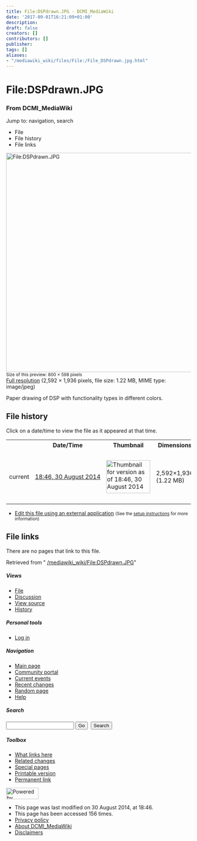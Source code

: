 ```yaml
---
title: File:DSPdrawn.JPG - DCMI_MediaWiki
date: '2017-09-01T16:21:09+01:00'
description: 
draft: false
creators: []
contributors: []
publisher: 
tags: []
aliases:
- "/mediawiki_wiki/files/File:/File_DSPdrawn.jpg.html"
---
```


<a id="top"></a>
# File:DSPdrawn.JPG

### From DCMI\_MediaWiki

Jump to: navigation, search
<!-- start content -->
- File
- File history
- File links

 [<img alt="File:DSPdrawn.JPG" src="/images/e/e7/DSPdrawn.JPG" width="800" height="598">](/mediawiki_wiki/files/DSPdrawn.JPG)  
<small>Size of this preview: 800 × 598 pixels</small>  
 [Full resolution](/images/e/e7/DSPdrawn.JPG)‎ (2,592 × 1,936 pixels, file size: 1.22 MB, MIME type: image/jpeg)

Paper drawing of DSP with functionality types in different colors.

<!-- 
NewPP limit report
Preprocessor node count: 1/1000000
Post-expand include size: 0/2097152 bytes
Template argument size: 0/2097152 bytes
Expensive parser function count: 0/100
-->
## File history

Click on a date/time to view the file as it appeared at that time.

<table class="wikitable filehistory">
  <tr>
    <td></td>
    <th>Date/Time</th>
    <th>Thumbnail</th>
    <th>Dimensions</th>
    <th>User</th>
    <th>Comment</th>
  </tr>
  <tr>
    <td>current</td>
    <td class="filehistory-selected" style="white-space: nowrap;"><a href="/mediawiki_wiki/files/DSPdrawn.JPG">18:46, 30 August 2014</a></td>
    <td><a href="/images/e/e7/DSPdrawn.JPG"><img alt="Thumbnail for version as of 18:46, 30 August 2014" src="/images/e/e7/DSPdrawn.JPG" width="120" height="90"></a></td>
    <td>2,592×1,936 <span style="white-space: nowrap;">(1.22 MB)</span>
    </td>
    <td>
      <a href="/index.php/User:KarenCoyle" title="User:KarenCoyle" class="mw-userlink">KarenCoyle</a> <span style="white-space: nowrap;"> <span class="mw-usertoollinks">(<a href="/index.php/User_talk:KarenCoyle" title="User talk:KarenCoyle">Talk</a> | <a href="/index.php/Special:Contributions/KarenCoyle" title="Special:Contributions/KarenCoyle">contribs</a>)</span></span>
    </td>
    <td> <span class="comment">(Paper drawing of DSP with functionality types in different colors.)</span>
    </td>
  </tr>
</table>

  

- [Edit this file using an external application](/index.php?title=File:DSPdrawn.JPG&action=edit&externaledit=true&mode=file "File:DSPdrawn.JPG") <small>(See the <a href="http://www.mediawiki.org/wiki/Manual:External_editors" class="external text" rel="nofollow">setup instructions</a> for more information)</small>

## File links

There are no pages that link to this file.

Retrieved from " [/mediawiki_wiki/File:DSPdrawn.JPG](/mediawiki_wiki/files/File:/File:DSPdrawn.JPG.html)"

<!-- end content -->

##### Views

- [File](/mediawiki_wiki/files/File:/File:DSPdrawn.JPG.html "View the file page [c]")
- [Discussion](/index.php?title=File_talk:DSPdrawn.JPG&action=edit&redlink=1 "Discussion about the content page [t]")
- [View source](/index.php?title=File:DSPdrawn.JPG&action=edit "This page is protected.
You can view its source [e]")
- [History](/index.php?title=File:DSPdrawn.JPG&action=history "Past revisions of this page [h]")

##### Personal tools

- [Log in](/index.php?title=Special:UserLogin&returnto=File:DSPdrawn.JPG "You are encouraged to log in; however, it is not mandatory [o]")

<script type="text/javascript"> if (window.isMSIE55) fixalpha(); </script>

##### Navigation

- [Main page](/index.php/Main_Page "Visit the main page [z]")
- [Community portal](/index.php/DCMI_MediaWiki:Community_portal "About the project, what you can do, where to find things")
- [Current events](/index.php/DCMI_MediaWiki:Current_events "Find background information on current events")
- [Recent changes](/index.php/Special:RecentChanges "The list of recent changes in the wiki [r]")
- [Random page](/index.php/Special:Random "Load a random page [x]")
- [Help](/index.php/Help:Contents "The place to find out")

##### <label for="searchInput">Search</label>

<form action="/index.php" id="searchform">
				<input type="hidden" name="title" value="Special:Search">
				<input id="searchInput" title="Search DCMI_MediaWiki" accesskey="f" type="search" name="search">
				<input type="submit" name="go" class="searchButton" id="searchGoButton" value="Go" title="Go to a page with this exact name if exists"> 
				<input type="submit" name="fulltext" class="searchButton" id="mw-searchButton" value="Search" title="Search the pages for this text">
			</form>

##### Toolbox

- [What links here](/index.php/Special:WhatLinksHere/File:DSPdrawn.JPG "List of all wiki pages that link here [j]")
- [Related changes](/index.php/Special:RecentChangesLinked/File:DSPdrawn.JPG "Recent changes in pages linked from this page [k]")
- [Special pages](/index.php/Special:SpecialPages "List of all special pages [q]")
- [Printable version](/index.php?title=File:DSPdrawn.JPG&printable=yes "Printable version of this page [p]")
- [Permanent link](/index.php?title=File:DSPdrawn.JPG&oldid=8315 "Permanent link to this revision of the page")

<!-- end of the left (by default at least) column -->

 [<img src="/skins/common/images/poweredby_mediawiki_88x31.png" height="31" width="88" alt="Powered by MediaWiki">](http://www.mediawiki.org/)

- This page was last modified on 30 August 2014, at 18:46.
- This page has been accessed 156 times.
- [Privacy policy](/index.php/DCMI_MediaWiki:Privacy_policy "DCMI MediaWiki:Privacy policy")
- [About DCMI\_MediaWiki](/index.php/DCMI_MediaWiki:About "DCMI MediaWiki:About")
- [Disclaimers](/index.php/DCMI_MediaWiki:General_disclaimer "DCMI MediaWiki:General disclaimer")

<script>if (window.runOnloadHook) runOnloadHook();</script><!-- Served in 0.463 secs. -->

